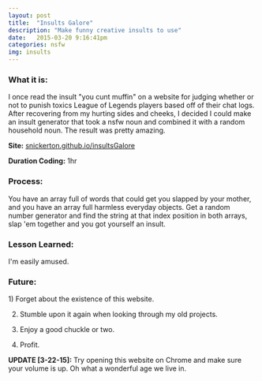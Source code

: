 ```yaml
---
layout: post
title:  "Insults Galore"
description: "Make funny creative insults to use"
date:   2015-03-20 9:16:41pm
categories: nsfw
img: insults
---
```

<h3><b>What it is:</b></h3> 
I once read the insult "you cunt muffin" on a website for judging whether or not to punish toxics League of Legends players based off of their chat logs. After recovering from my hurting sides and cheeks, I decided I could make an insult generator that took a nsfw noun and combined it with a random household noun. The result was pretty amazing.

<b>Site:</b> [snickerton.github.io/insultsGalore][site] 

<b>Duration Coding:</b> 1hr

<h3><b>Process:</b></h3> 
You have an array full of words that could get you slapped by your mother, and you have an array full harmless everyday objects. Get a random number generator and find the string at that index position in both arrays, slap 'em together and you got yourself an insult.

<h3><b>Lesson Learned:</b></h3>
I'm easily amused.

<h3><b>Future:</b></h3> 
1) Forget about the existence of this website. 

2) Stumble upon it again when looking through my old projects.

3) Enjoy a good chuckle or two.

4) Profit.



<strong><b>UPDATE [3-22-15]:</b></strong> Try opening this website on Chrome and make sure your volume is up. Oh what a wonderful age we live in.

[site]:    http://snickerton.github.io/insultsGalore/


